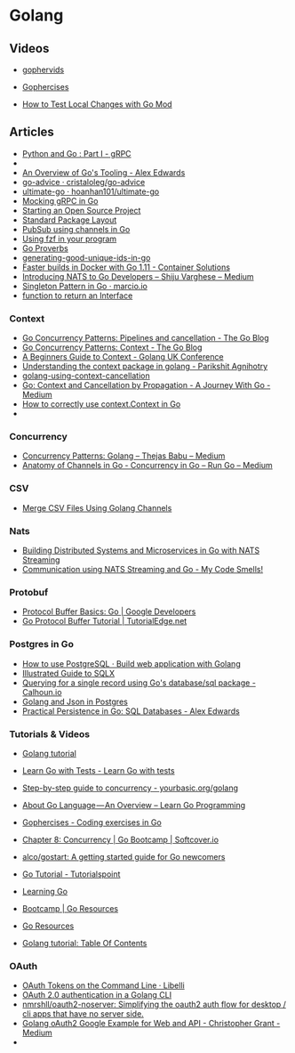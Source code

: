 # Golang

## Videos
* [gophervids](http://gophervids.appspot.com/)
* [Gophercises](https://gophercises.com/)  


* [How to Test Local Changes with Go Mod](https://medium.com/@teivah/how-to-test-a-local-branch-with-go-mod-54df087fc9cc)


## Articles

* [Python and Go : Part I - gRPC](https://www.ardanlabs.com/blog/2020/06/python-go-grpc.html)
* 
* [An Overview of Go's Tooling - Alex Edwards](https://www.alexedwards.net/blog/an-overview-of-go-tooling)
* [go-advice · cristaloleg/go-advice](https://github.com/cristaloleg/go-advice)  
* [ultimate-go · hoanhan101/ultimate-go](https://github.com/hoanhan101/ultimate-go)  
* [Mocking gRPC in Go](https://rogchap.com/2019/06/25/mocking-grpc-in-go/)  
* [Starting an Open Source Project](https://opensource.guide/starting-a-project/)  
* [Standard Package Layout](https://medium.com/@benbjohnson/standard-package-layout-7cdbc8391fc1)  
* [PubSub using channels in Go](https://eli.thegreenplace.net/2020/pubsub-using-channels-in-go/)  
* [Using fzf in your program](https://junegunn.kr/2016/02/using-fzf-in-your-program)  
* [Go Proverbs](http://go-proverbs.github.io/)
* [generating-good-unique-ids-in-go](https://blog.kowalczyk.info/article/JyRZ/generating-good-unique-ids-in-go.html)
* [Faster builds in Docker with Go 1.11 - Container Solutions](https://container-solutions.com/faster-builds-in-docker-with-go-1-11/)
* [Introducing NATS to Go Developers – Shiju Varghese – Medium](https://medium.com/@shijuvar/introducing-nats-to-go-developers-3cfcb98c21d0)
* [Singleton Pattern in Go · marcio.io](http://marcio.io/2015/07/singleton-pattern-in-go/)
* [function to return an Interface](https://stackoverflow.com/questions/35006640/golang-function-to-return-an-interface)


### Context 
* [Go Concurrency Patterns: Pipelines and cancellation - The Go Blog](https://blog.golang.org/pipelines)
* [Go Concurrency Patterns: Context - The Go Blog](https://blog.golang.org/context)
* [A Beginners Guide to Context - Golang UK Conference](https://www.gophercon.co.uk/archive/2017/videos/2016/a-beginners-guide-to-context/)
* [Understanding the context package in golang - Parikshit Agnihotry](http://p.agnihotry.com/post/understanding_the_context_package_in_golang/)
* [golang-using-context-cancellation](https://www.sohamkamani.com/blog/golang/2018-06-17-golang-using-context-cancellation/)
* [Go: Context and Cancellation by Propagation - A Journey With Go - Medium](https://medium.com/a-journey-with-go/go-context-and-cancellation-by-propagation-7a808bbc889c)
* [How to correctly use context.Context in Go](https://medium.com/@cep21/how-to-correctly-use-context-context-in-go-1-7-8f2c0fafdf39)
* 

### Concurrency

* [Concurrency Patterns: Golang – Thejas Babu – Medium](https://medium.com/@thejasbabu/concurrency-patterns-golang-5c5e1bcd0833)
* [Anatomy of Channels in Go - Concurrency in Go – Run Go – Medium](https://medium.com/rungo/anatomy-of-channels-in-go-concurrency-in-go-1ec336086adb)


### CSV

* [Merge CSV Files Using Golang Channels](https://danrl.com/blog/2018/merging-huuuge-csv-files-using-golang-channels/)

### Nats

* [Building Distributed Systems and Microservices in Go with NATS Streaming](https://medium.com/@shijuvar/building-distributed-systems-and-microservices-in-go-with-nats-streaming-d8b4baa633a2)
* [Communication using NATS Streaming and Go - My Code Smells!](https://mycodesmells.com/post/communication-using-nats-streaming-and-go)


### Protobuf

* [Protocol Buffer Basics: Go |  Google Developers](https://developers.google.com/protocol-buffers/docs/gotutorial)
* [Go Protocol Buffer Tutorial | TutorialEdge.net](https://tutorialedge.net/golang/go-protocol-buffer-tutorial/)


### Postgres in Go

* [How to use PostgreSQL · Build web application with Golang](https://astaxie.gitbooks.io/build-web-application-with-golang/en/05.4.html)
* [Illustrated Guide to SQLX](http://jmoiron.github.io/sqlx/)
* [Querying for a single record using Go's database/sql package - Calhoun.io](https://www.calhoun.io/querying-for-a-single-record-using-gos-database-sql-package/)
* [Golang and Json in Postgres](https://sitaramshelke.me/golang-postgres-json.html)
* [Practical Persistence in Go: SQL Databases - Alex Edwards](https://www.alexedwards.net/blog/practical-persistence-sql)


### Tutorials & Videos

* [Golang tutorial](https://golangbot.com/learn-golang-series/)
* [Learn Go with Tests - Learn Go with tests](https://quii.gitbook.io/learn-go-with-tests/)
* [Step-by-step guide to concurrency - yourbasic.org/golang](https://yourbasic.org/golang/concurrent-programming/)
* [About Go Language — An Overview – Learn Go Programming](https://blog.learngoprogramming.com/about-go-language-an-overview-f0bee143597c)
* [Gophercises - Coding exercises in Go](https://gophercises.com/)
* [Chapter 8: Concurrency | Go Bootcamp | Softcover.io](http://www.golangbootcamp.com/book/concurrency)
* [alco/gostart: A getting started guide for Go newcomers](https://github.com/alco/gostart)

* [Go Tutorial - Tutorialspoint](https://www.tutorialspoint.com/go/)
* [Learning Go](https://miek.nl/go/)
* [Bootcamp | Go Resources](https://www.golang-book.com/guides/bootcamp)
* [Go Resources](http://www.golang-book.com/)
* [Golang tutorial: Table Of Contents](https://golangbot.com/learn-golang-series/)

### OAuth

* [OAuth Tokens on the Command Line · Libelli](https://bbengfort.github.io/snippets/2017/04/20/oauth-token-command-line.html)
* [OAuth 2.0 authentication in a Golang CLI](https://gist.github.com/marians/3b55318106df0e4e648158f1ffb43d38)
* [nmrshll/oauth2-noserver: Simplifying the oauth2 auth flow for desktop / cli apps that have no server side.](https://github.com/nmrshll/oauth2-noserver)
* [Golang oAuth2 Google Example for Web and API - Christopher Grant - Medium](https://medium.com/@cgrant/golang-oauth2-google-example-for-web-and-api-59187ce8b119)
* 
<!--stackedit_data:
eyJoaXN0b3J5IjpbMzQ5NTEwMTAwLDM4MzYxMjc2OSwtMTkyMj
UwMDkzOSwxODEyNjExNTMwLDMxNDMyNTYwLDczNzkzMzYsLTEy
MjczMzA3NjIsLTE0ODE4NDUzMTFdfQ==
-->